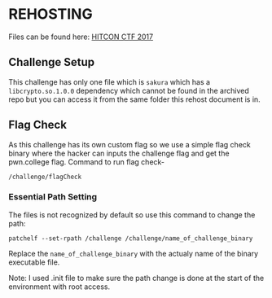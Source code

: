 # REHOSTING

Files can be found here: [HITCON CTF 2017](https://github.com/sajjadium/ctf-archives/blob/main/ctfs/HITCON/2017/Quals/sakura)

## Challenge Setup
This challenge has only one file which is `sakura` which has a `libcrypto.so.1.0.0` dependency which cannot be found in the archived repo but you can access it from the same folder this rehost document is in.

## Flag Check
As this challenge has its own custom flag so we use a simple flag check binary where the hacker can inputs the challenge flag and get the pwn.college flag.
Command to run flag check-
```
/challenge/flagCheck
```

### Essential Path Setting
The files is not recognized by default so use this command to change the path:
```
patchelf --set-rpath /challenge /challenge/name_of_challenge_binary
```

Replace the `name_of_challenge_binary` with the actualy name of the binary executable file.

Note: I used .init file to make sure the path change is done at the start of the environment with root access.